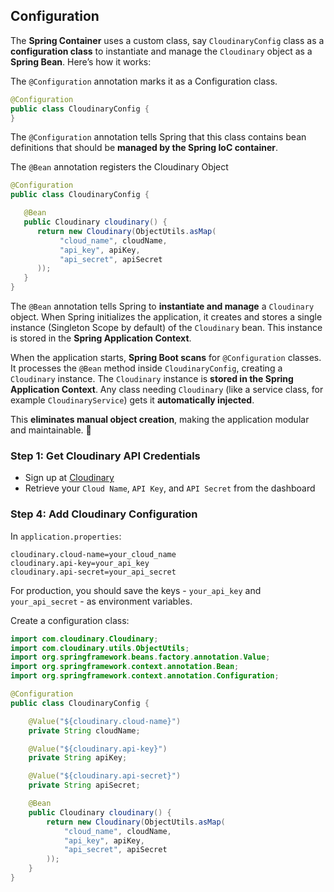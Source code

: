 ## **Configuration**

The **Spring Container** uses a custom class, say `CloudinaryConfig` class as a **configuration class** to instantiate and manage the `Cloudinary` object as a **Spring Bean**. Here’s how it works:  

The `@Configuration` annotation marks it as a Configuration class.

```java
@Configuration
public class CloudinaryConfig {
}
```

The `@Configuration` annotation tells Spring that this class contains bean definitions that should be **managed by the Spring IoC container**.

The `@Bean` annotation registers the Cloudinary Object

```java
@Configuration
public class CloudinaryConfig {

   @Bean
   public Cloudinary cloudinary() {
      return new Cloudinary(ObjectUtils.asMap(
           "cloud_name", cloudName,
           "api_key", apiKey,
           "api_secret", apiSecret
      ));
   }
}
```

The `@Bean` annotation tells Spring to **instantiate and manage** a `Cloudinary` object. When Spring initializes the application, it creates and stores a single instance (Singleton Scope by default) of the `Cloudinary` bean. This instance is stored in the **Spring Application Context**.

When the application starts, **Spring Boot scans** for `@Configuration` classes. It processes the `@Bean` method inside `CloudinaryConfig`, creating a `Cloudinary` instance. The `Cloudinary` instance is **stored in the Spring Application Context**. Any class needing `Cloudinary` (like a service class, for example `CloudinaryService`) gets it **automatically injected**.

This **eliminates manual object creation**, making the application modular and maintainable. 🚀

### **Step 1: Get Cloudinary API Credentials**

- Sign up at [Cloudinary](https://cloudinary.com/)
- Retrieve your `Cloud Name`, `API Key`, and `API Secret` from the dashboard

### **Step 4: Add Cloudinary Configuration**

In `application.properties`:

```properties
cloudinary.cloud-name=your_cloud_name
cloudinary.api-key=your_api_key
cloudinary.api-secret=your_api_secret
```

For production, you should save the keys - `your_api_key` and `your_api_secret` - as environment variables.

Create a configuration class:

```java
import com.cloudinary.Cloudinary;
import com.cloudinary.utils.ObjectUtils;
import org.springframework.beans.factory.annotation.Value;
import org.springframework.context.annotation.Bean;
import org.springframework.context.annotation.Configuration;

@Configuration
public class CloudinaryConfig {

    @Value("${cloudinary.cloud-name}")
    private String cloudName;

    @Value("${cloudinary.api-key}")
    private String apiKey;

    @Value("${cloudinary.api-secret}")
    private String apiSecret;

    @Bean
    public Cloudinary cloudinary() {
        return new Cloudinary(ObjectUtils.asMap(
            "cloud_name", cloudName,
            "api_key", apiKey,
            "api_secret", apiSecret
        ));
    }
}
```
